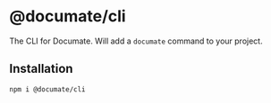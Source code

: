 # @documate/cli

The CLI for Documate. Will add a `documate` command to your project.

## Installation

```shell
npm i @documate/cli
```